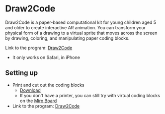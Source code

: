 # Draw2Code

Draw2Code is a paper-based computational kit for young children aged 5 and older to create interactive AR animation. You can transform your physical form of a drawing to a virtual sprite that moves across the screen by drawing, coloring, and manipulating paper coding blocks. 

Link to the program: [Draw2Code](http://hyejinim.github.io/draw2code)
- It only works on Safari, in iPhone



## Setting up

- Print and cut out the coding blocks
  - [Download](https://github.com/hyejinim/draw2code/blob/master/assets/cards/draw2code_coding_cards.pdf)
  - If you don't have a printer, you can still try with virtual coding blocks on the [Miro Board](https://miro.com/app/board/o9J_ko0adOg=/)
- Link to the program: [Draw2Code](http://hyejinim.github.io/draw2code)

  
